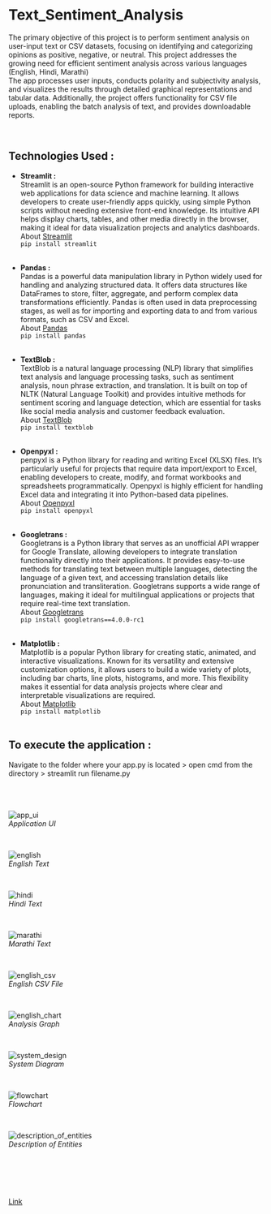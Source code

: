 
# Text_Sentiment_Analysis
The primary objective of this project is to perform sentiment analysis on user-input text or CSV datasets, focusing on
identifying and categorizing opinions as positive, negative, or neutral. This
project addresses the growing need for efficient sentiment analysis across various
languages (English, Hindi, Marathi) </br>
The app processes user inputs, conducts polarity and subjectivity analysis,
and visualizes the results through detailed graphical representations and tabular
data. Additionally, the project offers functionality for CSV file uploads, enabling
the batch analysis of text, and provides downloadable reports.

</br>

## Technologies Used :
- **Streamlit :** <br/>
Streamlit is an open-source Python framework for building interactive web applications for data science and machine learning. It allows developers to create user-friendly apps quickly, using simple Python scripts without needing extensive front-end knowledge. Its intuitive API helps display charts, tables, and other media directly in the browser, making it ideal for data visualization projects and analytics dashboards.</br>
About [Streamlit](https://docs.streamlit.io/)<br/>
``` pip install streamlit ```
<br/><br/>

- **Pandas :** <br/>
Pandas is a powerful data manipulation library in Python widely used for handling and analyzing structured data. It offers data structures like DataFrames to store, filter, aggregate, and perform complex data transformations efficiently. Pandas is often used in data preprocessing stages, as well as for importing and exporting data to and from various formats, such as CSV and Excel.</br>
About [Pandas](https://pandas.pydata.org/docs/)<br/>
``` pip install pandas ```
<br/><br/>

- **TextBlob :**  <br/>
TextBlob is a natural language processing (NLP) library that simplifies text analysis and language processing tasks, such as sentiment analysis, noun phrase extraction, and translation. It is built on top of NLTK (Natural Language Toolkit) and provides intuitive methods for sentiment scoring and language detection, which are essential for tasks like social media analysis and customer feedback evaluation.</br>
About [TextBlob](https://textblob.readthedocs.io/en/dev/)<br/>
``` pip install textblob ```
<br/><br/>

- **Openpyxl :**  <br/>
penpyxl is a Python library for reading and writing Excel (XLSX) files. It’s particularly useful for projects that require data import/export to Excel, enabling developers to create, modify, and format workbooks and spreadsheets programmatically. Openpyxl is highly efficient for handling Excel data and integrating it into Python-based data pipelines.</br>
About [Openpyxl](https://realpython.com/openpyxl-excel-spreadsheets-python/)<br/>
``` pip install openpyxl ```
<br/><br/>

- **Googletrans :**  <br/>
Googletrans is a Python library that serves as an unofficial API wrapper for Google Translate, allowing developers to integrate translation functionality directly into their applications. It provides easy-to-use methods for translating text between multiple languages, detecting the language of a given text, and accessing translation details like pronunciation and transliteration. Googletrans supports a wide range of languages, making it ideal for multilingual applications or projects that require real-time text translation.</br>
About [Googletrans](https://py-googletrans.readthedocs.io/en/latest/)<br/>
``` pip install googletrans==4.0.0-rc1 ``` 
<br/><br/>

- **Matplotlib :**  <br/>
Matplotlib is a popular Python library for creating static, animated, and interactive visualizations. Known for its versatility and extensive customization options, it allows users to build a wide variety of plots, including bar charts, line plots, histograms, and more. This flexibility makes it essential for data analysis projects where clear and interpretable visualizations are required.</br>
About [Matplotlib](https://matplotlib.org/stable/index.html)<br/>
``` pip install matplotlib ```
</br></br>


## To execute the application : </br>
Navigate to the folder where your app.py is located > open cmd from the directory > streamlit run filename.py 
</br><br/><br/><br/>


![app_ui](images/app_ui.jpg)
<br/>*Application UI*

<br/>

![english](images/english.jpg)
<br/>*English Text*

<br/>

![hindi](images/hindi.jpg)
<br/>*Hindi Text*

<br/>

![marathi](images/marathi.jpg)
<br/>*Marathi Text*

<br/>

![english_csv](images/english_csv.jpg)
<br/>*English CSV File*

<br/>

![english_chart](images/english_chart.jpg)
<br/>*Analysis Graph*

<br/>

![system_design](images/system_design.jpg)
<br/>*System Diagram*

<br/>

![flowchart](images/flowchart.jpg)
<br/>*Flowchart*

<br/>

![description_of_entities](images/description_of_entities.jpg)
<br/>*Description of Entities*

<br/>
<br/>
<br/>

<br/>

[Link](https://github.com/Vidito/textblob_sentiment_analysis/tree/main)

<br/>
